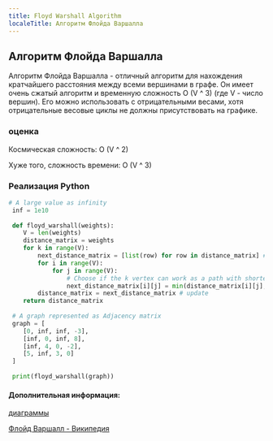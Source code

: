 ```yaml
---
title: Floyd Warshall Algorithm
localeTitle: Алгоритм Флойда Варшалла
---
```

## Алгоритм Флойда Варшалла

Алгоритм Флойда Варшалла - отличный алгоритм для нахождения кратчайшего расстояния между всеми вершинами в графе. Он имеет очень сжатый алгоритм и временную сложность O (V ^ 3) (где V - число вершин). Его можно использовать с отрицательными весами, хотя отрицательные весовые циклы не должны присутствовать на графике.

### оценка

Космическая сложность: O (V ^ 2)

Хуже того, сложность времени: O (V ^ 3)

### Реализация Python

```python
# A large value as infinity 
 inf = 1e10 
 
 def floyd_warshall(weights): 
    V = len(weights) 
    distance_matrix = weights 
    for k in range(V): 
        next_distance_matrix = [list(row) for row in distance_matrix] # make a copy of distance matrix 
        for i in range(V): 
            for j in range(V): 
                # Choose if the k vertex can work as a path with shorter distance 
                next_distance_matrix[i][j] = min(distance_matrix[i][j], distance_matrix[i][k] + distance_matrix[k][j]) 
        distance_matrix = next_distance_matrix # update 
    return distance_matrix 
 
 # A graph represented as Adjacency matrix 
 graph = [ 
    [0, inf, inf, -3], 
    [inf, 0, inf, 8], 
    [inf, 4, 0, -2], 
    [5, inf, 3, 0] 
 ] 
 
 print(floyd_warshall(graph)) 
```

#### Дополнительная информация:

[диаграммы](https://github.com/freecodecamp/guides/computer-science/data-structures/graphs/index.md)

[Флойд Варшалл - Википедия](https://en.wikipedia.org/wiki/Floyd%E2%80%93Warshall_algorithm)